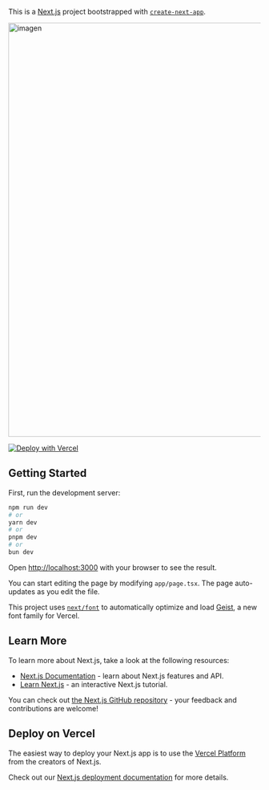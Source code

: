This is a [Next.js](https://nextjs.org) project bootstrapped with [`create-next-app`](https://nextjs.org/docs/app/api-reference/cli/create-next-app).

<img width="1326" height="825" alt="imagen" src="https://github.com/user-attachments/assets/876c502b-f015-414b-aa4c-81b222330300" />

[![Deploy with Vercel](https://vercel.com/button)](https://vercel.com/new/clone?repository-url=https%3A%2F%2Fgithub.com%2Fivanalemunioz%2Fhtml-to-pdf-on-vercel&demo-title=HTML%E2%80%91to%E2%80%91PDF%20API%20with%20Puppeteer%20&demo-description=Template%20to%20deploy%20an%20HTML%E2%80%91to%E2%80%91PDF%20API%20on%20Vercel%20using%20Puppeteer.&demo-url=https%3A%2F%2Fhtml-to-pdf-on-vercel.vercel.app%2F&demo-image=https%3A%2F%2Fgithub.com%2Fuser-attachments%2Fassets%2F876c502b-f015-414b-aa4c-81b222330300)

## Getting Started

First, run the development server:

```bash
npm run dev
# or
yarn dev
# or
pnpm dev
# or
bun dev
```

Open [http://localhost:3000](http://localhost:3000) with your browser to see the result.

You can start editing the page by modifying `app/page.tsx`. The page auto-updates as you edit the file.

This project uses [`next/font`](https://nextjs.org/docs/app/building-your-application/optimizing/fonts) to automatically optimize and load [Geist](https://vercel.com/font), a new font family for Vercel.

## Learn More

To learn more about Next.js, take a look at the following resources:

- [Next.js Documentation](https://nextjs.org/docs) - learn about Next.js features and API.
- [Learn Next.js](https://nextjs.org/learn) - an interactive Next.js tutorial.

You can check out [the Next.js GitHub repository](https://github.com/vercel/next.js) - your feedback and contributions are welcome!

## Deploy on Vercel

The easiest way to deploy your Next.js app is to use the [Vercel Platform](https://vercel.com/new?utm_medium=default-template&filter=next.js&utm_source=create-next-app&utm_campaign=create-next-app-readme) from the creators of Next.js.

Check out our [Next.js deployment documentation](https://nextjs.org/docs/app/building-your-application/deploying) for more details.
